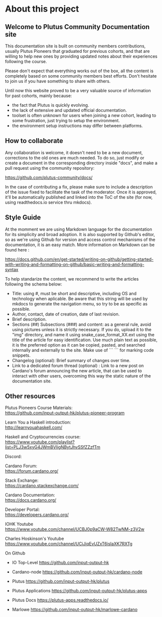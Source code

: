# About this project

## Welcome to Plutus Community Documentation site

This documentation site is built on community members contributions, usually Plutus Pioneers that graduated for previous cohorts, and that are willing to help new ones by providing updated notes about their experiences following the course. 

Please don't expect that everything works out of the box, all the content is completely based on some community members best efforts. Don't hesitate to join us if you have something to share with others. 

Until now this website proved to be a very valuable source of information for past cohorts, mainly because:  

- the fact that Plutus is quickly evolving.  
- the lack of extensive and updated official documentation.   
- toolset is often unknown for users when joining a new cohort, leading to some frustration, just trying to setup the environment.  
- the environment setup instructions may differ between platforms.  

## How to collaborate

Any collaboration is welcome, it doesn't need to be a new document, corrections to the old ones are much needed. To do so, just modify or create a document in the corresponding directory inside "docs", and make a pull request using the community repository:  

<https://github.com/plutus-community/docs/> 

In the case of contributing a fix, please make sure to include a description of the issue fixed to facilitate the task of the moderator. Once it is approved, it'll be automatically published and linked into the ToC of the site (for now, using readthedocs.io service thru mkdocs).

## Style Guide

At the momment we are using Markdown language for the documentation for its simplicity and broad adoption. It is also supported by Github's editor, so as we're using Github for version and access control mechanisms of the documentation, it is an easy match. More information on Markdown can be found here :  

<https://docs.github.com/en/get-started/writing-on-github/getting-started-with-writing-and-formatting-on-github/basic-writing-and-formatting-syntax>

To help standarize the content, we recommend to write the articles following the schema below:  

- Title: using #, must be short and descriptive, including OS and technology when aplicable. Be aware that this string will be used by mkdocs to generate the navigation menu, so try to be as specific as possible.  
- Author, contact, date of creation, date of last revision.  
- Brief description.  
- Sections (##) Subsections (###) and content: as a general rule, avoid using pictures unless it is strictly necessary. If you do, upload it to the "img" directory, and name it using snake_case_format_XX.ext using the title of the article for easy identification. Use much plain text as possible, it is the preferred option as it can be copied, pasted, and searched internally and externally to the site. Make use of \``` \``` for marking code snippets.  
- Changelog (optional): Brief summary of changes over time.  
- Link to a dedicated forum thread (optional) : Link to a new post on Cardano's forum announcing the new article, that can be used to interact with other users, overcoming this way the static nature of the documentation site.    


## Other resources

Plutus Pioneers Course Materials:  
<https://github.com/input-output-hk/plutus-pioneer-program>

Learn You a Haskell introduction:  
<http://learnyouahaskell.com/>

Haskell and Cryptocurrencies course:  
<https://www.youtube.com/playlist?list=PLJ3w5xyG4JWmBVIigNBytJhvSSfZZzfTm>

Discord:  

Cardano Forum:  
<https://forum.cardano.org/>

Stack Exchange:  
<https://cardano.stackexchange.com/>

Cardano Documentation:  
<https://docs.cardano.org/>

Developer Portal:  
<https://developers.cardano.org/>

IOHK Youtube  
<https://www.youtube.com/channel/UCBJ0p9aCW-W82TwNM-z3V2w>

Charles Hoskinson's Youtube  
<https://www.youtube.com/channel/UCiJiqEvUZxT6isIaXK7RXTg>

On Github

- IO Top-Level <https://github.com/input-output-hk>

- Cardano-node <https://github.com/input-output-hk/cardano-node>

- Plutus <https://github.com/input-output-hk/plutus>

- Plutus Applications <https://github.com/input-output-hk/plutus-apps>

- Plutus Docs <https://plutus-apps.readthedocs.io/>

- Marlowe <https://github.com/input-output-hk/marlowe-cardano>
